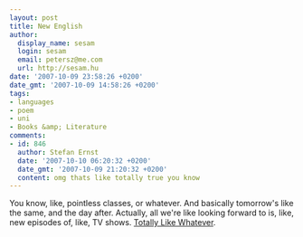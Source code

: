 ```yaml
---
layout: post
title: New English
author:
  display_name: sesam
  login: sesam
  email: petersz@me.com
  url: http://sesam.hu
date: '2007-10-09 23:58:26 +0200'
date_gmt: '2007-10-09 14:58:26 +0200'
tags:
- languages
- poem
- uni
- Books &amp; Literature
comments:
- id: 846
  author: Stefan Ernst
  date: '2007-10-10 06:20:32 +0200'
  date_gmt: '2007-10-09 21:20:32 +0200'
  content: omg thats like totally true you know
---
```


You know, like, pointless classes, or whatever. And basically tomorrow's like the same, and the day after. Actually, all we're like looking forward to is, like, new episodes of, like, TV shows. [Totally Like Whatever](http://www.npr.org/templates/story/story.php?storyId=4608329).
